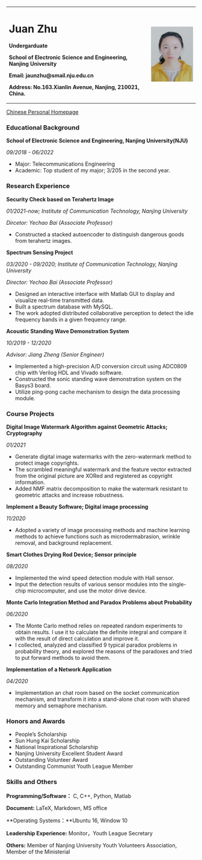 <table border="0">
  <tr>
    <td width="75%">
      <h1>Juan Zhu</h1>
      <p><b>Undergarduate</b></p>
      <p><b>School of Electronic Science and Engineering, Nanjing University</b></p>
      <p><b>Email: jaunzhu@smail.nju.edu.cn</b></p>
      <p><b>Address: No.163.Xianlin Avenue, Nanjing, 210021, China.</b></p>
    </td>
    <td width="25%">
      <img src="/3B24FB1C-820B-4C2C-AC62-28B71D0BC439.png" width="100%">      
    </td>
  </tr>
</table>


<a href="/index-cn.html">Chinese Personal Homepage</a>
 
 ### Educational Background
 **School of Electronic Science and Engineering, Nanjing University(NJU)**
 
*09/2018 - 06/2022*

- Major: Telecommunications Engineering
- Academic: Top student of my major; 3/205 in the second year.
 




### Research Experience
**Security Check based on Terahertz Image**  

*01/2021-now; Institute of Communication Technology, Nanjing University*

*Dircetor: Yechao Bai (Associate Professor)*

- Constructed a stacked autoencoder to distinguish dangerous goods from terahertz images.


**Spectrum Sensing Project**    

*03/2020 - 09/2020; Institute of Communication Technology, Nanjing University*

*Director: Yechao Bai (Associate Professor)*

- Designed an interactive interface with Matlab GUI to display and visualize real-time transmitted data.
- Built a spectrum database with MySQL. 
- The work adopted distributed collaborative perception to detect the idle frequency bands in a given frequency range.


**Acoustic Standing Wave Demonstration System**

*10/2019 - 12/2020*

*Advisor: Jiang Zheng (Senior Engineer)*

- Implemented a high-precision A/D conversion circuit using ADC0809 chip with Verilog HDL  and Vivado software.
- Constructed the sonic standing wave demonstration system on the Basys3 board.
- Utilize ping-pong cache mechanism to design the data processing module.


### Course Projects
**Digital Image Watermark Algorithm against Geometric Attacks; Cryptography**

*01/2021*

- Generate digital image watermarks with the zero-watermark method to protect image copyrights.
- The scrambled meaningful watermark and the feature vector extracted from the original picture are XORed and registered as copyright information.
- Added NMF matrix decomposition to make the watermark resistant to geometric attacks and increase robustness.


**Implement a Beauty Software; Digital image processing**

*11/2020*

- Adopted a variety of image processing methods and machine learning methods to achieve functions such as microdermabrasion, wrinkle removal, and background replacement. 


**Smart Clothes Drying Rod Device; Sensor principle**

*08/2020*

- Implemented the wind speed detection module with Hall sensor.
- Input the detection results of various sensor modules into the single-chip microcomputer, and use the motor drive device.


 **Monte Carlo Integration Method and Paradox Problems about Probability**
 
 *06/2020*
 
 - The Monte Carlo method relies on repeated random experiments to obtain results. I use it to calculate the definite integral and compare it with the result of direct calculation and improve it.
 - I collected, analyzed and classified 9 typical paradox problems in probability theory, and explored the reasons of the paradoxes and tried to put forward methods to avoid them.


 **Implementation of a Network Application**
 
 *04/2020*
 
 - Implementation an chat room based on the socket communication mechanism, and transform it into a stand-alone chat room with shared memory and semaphore mechanism.
 
 
 
 
 ### Honors and Awards
- People’s Scholarship
- Sun Hung Kai Scholarship
- National Inspirational Scholarship
- Nanjing University Excellent Student Award
- Outstanding Volunteer Award
- Outstanding Communist Youth League Member

### Skills and Others
**Programming/Software：** C, C++, Python, Matlab

**Document:** LaTeX, Markdown, MS office

**Operating Systems：**Ubuntu 16, Window 10

**Leadership Experience:** Monitor，Youth League Secretary 

**Others:** Member of Nanjing University Youth Volunteers Association, Member of the Ministerial 

